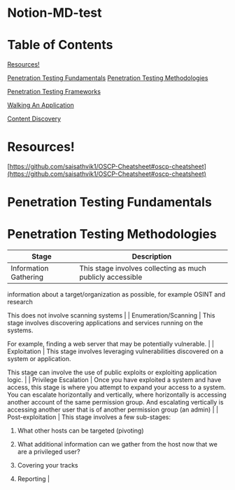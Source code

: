 # Notion-MD-test

# Table of Contents

[Resources!](https://github.com/Jspl0it/Notion-MD-test/blob/main/README.md#resources)

[Penetration Testing Fundamentals](https://github.com/Jspl0it/Notion-MD-test#penetration-testing-fundamentals)
	[Penetration Testing Methodologies](https://github.com/Jspl0it/Notion-MD-test#penetration-testing-methodologies)

[Penetration Testing Frameworks](Penetration%20Testing%20Frameworks%205a38e02132cf4031b69887043c6bfd12.md)

[Walking An Application](Walking%20An%20Application%205d62967c31384fe2a6df8b40f2b707c0.md)

[Content Discovery](Content%20Discovery%203ac5c1f37a2042fea87a520540fe9ba6.md)





# Resources!

[https://github.com/saisathvik1/OSCP-Cheatsheet#oscp-cheatsheet](https://github.com/saisathvik1/OSCP-Cheatsheet#oscp-cheatsheet)




# Penetration Testing Fundamentals

# **Penetration Testing Methodologies**

| Stage | Description |
| --- | --- |
| Information Gathering | This stage involves collecting as much publicly accessible
information about a target/organization as possible, for example
OSINT and research

This does not involve scanning systems |
| Enumeration/Scanning | This stage involves discovering applications and services running on the systems.

For example, finding a web server that may be potentially vulnerable. |
| Exploitation | This stage involves leveraging vulnerabilities discovered on a system or application.

This stage can involve the use of public exploits or exploiting application logic. |
| Privilege Escalation | Once you have exploited a system and have access, this stage is where you attempt to expand your access to a system.
You can escalate horizontally and vertically,
			where horizontally is accessing another account of the same
			permission group. And escalating vertically is accessing another
			user that is of another permission group (an admin) |
| Post-exploitation | This stage involves a few sub-stages:

1. What other hosts can be targeted
			(pivoting)

2. What additional information can we gather
			from the host now that we are a privileged user?

3. Covering your tracks

4. Reporting |

